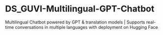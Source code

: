 # DS_GUVI-Multilingual-GPT-Chatbot
Multilingual Chatbot powered by GPT &amp; translation models | Supports real-time conversations in multiple languages with deployment on Hugging Face
